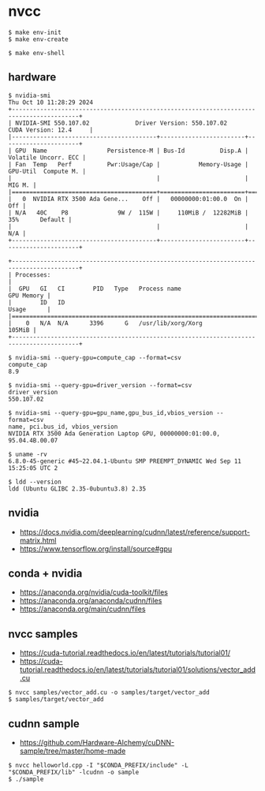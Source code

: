 # nvcc

```shell
$ make env-init
$ make env-create
```

```shell
$ make env-shell
```

## hardware

```shell
$ nvidia-smi
Thu Oct 10 11:28:29 2024
+-----------------------------------------------------------------------------------------+
| NVIDIA-SMI 550.107.02             Driver Version: 550.107.02     CUDA Version: 12.4     |
|-----------------------------------------+------------------------+----------------------+
| GPU  Name                 Persistence-M | Bus-Id          Disp.A | Volatile Uncorr. ECC |
| Fan  Temp   Perf          Pwr:Usage/Cap |           Memory-Usage | GPU-Util  Compute M. |
|                                         |                        |               MIG M. |
|=========================================+========================+======================|
|   0  NVIDIA RTX 3500 Ada Gene...    Off |   00000000:01:00.0  On |                  Off |
| N/A   40C    P8              9W /  115W |     110MiB /  12282MiB |     35%      Default |
|                                         |                        |                  N/A |
+-----------------------------------------+------------------------+----------------------+

+-----------------------------------------------------------------------------------------+
| Processes:                                                                              |
|  GPU   GI   CI        PID   Type   Process name                              GPU Memory |
|        ID   ID                                                               Usage      |
|=========================================================================================|
|    0   N/A  N/A      3396      G   /usr/lib/xorg/Xorg                            105MiB |
+-----------------------------------------------------------------------------------------+
```

```shell
$ nvidia-smi --query-gpu=compute_cap --format=csv
compute_cap
8.9

$ nvidia-smi --query-gpu=driver_version --format=csv
driver_version
550.107.02

$ nvidia-smi --query-gpu=gpu_name,gpu_bus_id,vbios_version --format=csv
name, pci.bus_id, vbios_version
NVIDIA RTX 3500 Ada Generation Laptop GPU, 00000000:01:00.0, 95.04.4B.00.07
```

```shell
$ uname -rv
6.8.0-45-generic #45~22.04.1-Ubuntu SMP PREEMPT_DYNAMIC Wed Sep 11 15:25:05 UTC 2
```

```shell
$ ldd --version
ldd (Ubuntu GLIBC 2.35-0ubuntu3.8) 2.35
```

## nvidia

- https://docs.nvidia.com/deeplearning/cudnn/latest/reference/support-matrix.html
- https://www.tensorflow.org/install/source#gpu

## conda + nvidia

- https://anaconda.org/nvidia/cuda-toolkit/files
- https://anaconda.org/anaconda/cudnn/files
- https://anaconda.org/main/cudnn/files

## nvcc samples

- https://cuda-tutorial.readthedocs.io/en/latest/tutorials/tutorial01/
- https://cuda-tutorial.readthedocs.io/en/latest/tutorials/tutorial01/solutions/vector_add.cu

```shell
$ nvcc samples/vector_add.cu -o samples/target/vector_add
$ samples/target/vector_add
```

## cudnn sample

- https://github.com/Hardware-Alchemy/cuDNN-sample/tree/master/home-made

```shell
$ nvcc helloworld.cpp -I "$CONDA_PREFIX/include" -L "$CONDA_PREFIX/lib" -lcudnn -o sample
$ ./sample
```


